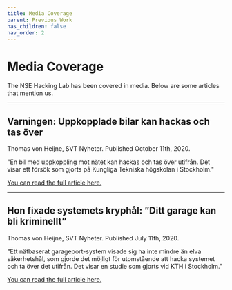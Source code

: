```yaml
---
title: Media Coverage
parent: Previous Work
has_children: false
nav_order: 2
---
```


# Media Coverage

The NSE Hacking Lab has been covered in media. Below are some articles that mention us.

<hr>

## Varningen: Uppkopplade bilar kan hackas och tas över

Thomas von Heijne, SVT Nyheter. Published October 11th, 2020.

"En bil med uppkoppling mot nätet kan hackas och tas över utifrån. Det visar ett försök som gjorts på Kungliga Tekniska högskolan i Stockholm."

[You can read the full article here.](https://www.svt.se/nyheter/varningen-uppkopplade-bilar-kan-hackas-och-tas-over?)

<hr>

## Hon fixade systemets kryphål: ”Ditt garage kan bli kriminellt”

Thomas von Heijne, SVT Nyheter. Published July 11th, 2020.

"Ett nätbaserat garageport-system visade sig ha inte mindre än elva säkerhetshål, som gjorde det möjligt för utomstående att hacka systemet och ta över det utifrån. Det visar en studie som gjorts vid KTH i Stockholm."

[You can read the full article here.](https://www.svt.se/nyheter/vetenskap/din-garageport-blir-kriminell)


## 